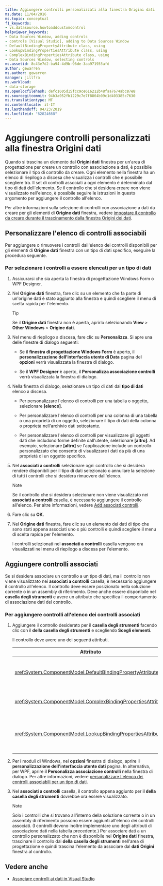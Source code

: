 ```yaml
---
title: Aggiungere controlli personalizzati alla finestra Origini dati
ms.date: 11/04/2016
ms.topic: conceptual
f1_keywords:
- vs.datasource.howtoaddcustomcontrol
helpviewer_keywords:
- Data Sources Window, adding controls
- controls [Visual Studio], adding to Data Sources Window
- DefaultBindingPropertyAttribute class, using
- LookupBindingPropertiesAttribute class, using
- ComplexBindingPropertiesAttribute class, using
- Data Sources Window, selecting controls
ms.assetid: 8c43e7d2-ba94-4d9b-96de-3aa971955afd
author: gewarren
ms.author: gewarren
manager: jillfra
ms.workload:
- data-storage
ms.openlocfilehash: defc1605d15fcc9ce616212b48faa7674abc87e8
ms.sourcegitcommit: 94b3a052fb1229c7e7f8804b09c1d403385c7630
ms.translationtype: MT
ms.contentlocale: it-IT
ms.lasthandoff: 04/23/2019
ms.locfileid: "62824668"
---
```

# <a name="add-custom-controls-to-the-data-sources-window"></a>Aggiungere controlli personalizzati alla finestra Origini dati

Quando si trascina un elemento dal **Origini dati** finestra per un'area di progettazione per creare un controllo con associazione a dati, è possibile selezionare il tipo di controllo da creare. Ogni elemento nella finestra ha un elenco di riepilogo a discesa che visualizza i controlli che è possibile scegliere tra. Il set di controlli associati a ogni elemento è determinato dal tipo di dati dell'elemento. Se il controllo che si desidera creare non viene visualizzato nell'elenco, è possibile seguire le istruzioni in questo argomento per aggiungere il controllo all'elenco.

Per altre informazioni sulla selezione di controlli con associazione a dati da creare per gli elementi di **Origine dati** finestra, vedere [impostare il controllo da creare durante il trascinamento dalla finestra Origini dei dati](../data-tools/set-the-control-to-be-created-when-dragging-from-the-data-sources-window.md).

## <a name="customize-the-bindable-controls-list"></a>Personalizzare l'elenco di controlli associabili

Per aggiungere o rimuovere i controlli dall'elenco dei controlli disponibili per gli elementi di **Origine dati** finestra con un tipo di dati specifico, eseguire la procedura seguente.

### <a name="to-select-the-controls-to-be-listed-for-a-data-type"></a>Per selezionare i controlli a essere elencati per un tipo di dati

1. Assicurarsi che sia aperta la finestra di progettazione Windows Form o WPF Designer.

2. Nel **Origine dati** finestra, fare clic su un elemento che fa parte di un'origine dati è stato aggiunto alla finestra e quindi scegliere il menu di scelta rapida per l'elemento.

   > [!TIP]
   > Se il **Origine dati** finestra non è aperta, aprirlo selezionando **View** > **Other Windows** > **Origine dati**.

3. Nel menu di riepilogo a discesa, fare clic su **Personalizza**. Si apre una delle finestre di dialogo seguenti:

    - Se il **finestra di progettazione Windows Form** è aperto, il **personalizzazione dell'interfaccia utente di Data** pagina del **opzioni** verrà visualizzata la finestra di dialogo.

    - Se il **WPF Designer** è aperto, il **Personalizza associazione controlli** verrà visualizzata la finestra di dialogo.

4. Nella finestra di dialogo, selezionare un tipo di dati dal **tipo di dati** elenco a discesa.

    - Per personalizzare l'elenco di controlli per una tabella o oggetto, selezionare **[elenco]**.

    - Per personalizzare l'elenco di controlli per una colonna di una tabella o una proprietà di un oggetto, selezionare il tipo di dati della colonna o proprietà nell'archivio dati sottostante.

    - Per personalizzare l'elenco di controlli per visualizzare gli oggetti dati che includono forme definite dall'utente, selezionare **[altro]**. Ad esempio, selezionare **[altro]** se l'applicazione include un controllo personalizzato che consente di visualizzare i dati da più di una proprietà di un oggetto specifico.

5. Nel **associati a controlli** selezionare ogni controllo che si desidera rendere disponibili per il tipo di dati selezionato o annullare la selezione di tutti i controlli che si desidera rimuovere dall'elenco.

    > [!NOTE]
    > Se il controllo che si desidera selezionare non viene visualizzato nei **associati a controlli** casella, è necessario aggiungere il controllo all'elenco. Per altre informazioni, vedere [Add associati controlli](#add-associated-controls).

6. Fare clic su **OK**.

7. Nel **Origine dati** finestra, fare clic su un elemento dei dati di tipo che sono stati appena associati uno o più controlli e quindi scegliere il menu di scelta rapida per l'elemento.

     I controlli selezionati nel **associati a controlli** casella vengono ora visualizzati nel menu di riepilogo a discesa per l'elemento.

## <a name="add-associated-controls"></a>Aggiungere controlli associati

Se si desidera associare un controllo a un tipo di dati, ma il controllo non viene visualizzato nei **associati a controlli** casella, è necessario aggiungere il controllo all'elenco. Il controllo deve essere posizionato nella soluzione corrente o in un assembly di riferimento. Deve anche essere disponibile nel **casella degli strumenti** e avere un attributo che specifica il comportamento di associazione dati del controllo.

### <a name="to-add-controls-to-the-list-of-associated-controls"></a>Per aggiungere controlli all'elenco dei controlli associati

1. Aggiungere il controllo desiderato per il **casella degli strumenti** facendo clic con il **della casella degli strumenti** e scegliendo **Scegli elementi**.

     Il controllo deve avere uno dei seguenti attributi.

    |Attributo|Descrizione|
    |---------------|-----------------|
    |<xref:System.ComponentModel.DefaultBindingPropertyAttribute>|Implementare questo attributo su controlli semplici che consentono di visualizzare una singola colonna o proprietà, dei dati, ad esempio un <xref:System.Windows.Forms.TextBox>.|
    |<xref:System.ComponentModel.ComplexBindingPropertiesAttribute>|Implementare questo attributo per i controlli che visualizzano elenchi (o tabelle) dei dati, ad esempio un <xref:System.Windows.Forms.DataGridView>.|
    |<xref:System.ComponentModel.LookupBindingPropertiesAttribute>|Implementare questo attributo per i controlli che visualizzano elenchi (o tabelle) di dati, ma anche necessità di presentare una singola colonna o proprietà, ad esempio un <xref:System.Windows.Forms.ComboBox>.|

2. Per i moduli di Windows, nel **opzioni** finestra di dialogo, aprire il **personalizzazione dell'interfaccia utente dati** pagina. In alternativa, per WPF, aprire il **Personalizza associazione controlli** nella finestra di dialogo. Per altre informazioni, vedere [personalizzare l'elenco dei controlli associabili per un tipo di dati](#customize-the-bindable-controls-list).

3. Nel **associati a controlli** casella, il controllo appena aggiunto per il **della casella degli strumenti** dovrebbe ora essere visualizzato.

    > [!NOTE]
    > Solo i controlli che si trovano all'interno della soluzione corrente o in un assembly di riferimento possono essere aggiunti all'elenco dei controlli associati. (I controlli devono inoltre implementare uno degli attributi di associazione dati nella tabella precedente.) Per associare dati a un controllo personalizzato che non è disponibile nel **Origine dati** finestra, trascinare il controllo dal **della casella degli strumenti** nell'area di progettazione e quindi trascina l'elemento da associare dal **dati Origini** finestra al controllo.

## <a name="see-also"></a>Vedere anche

- [Associare controlli ai dati in Visual Studio](../data-tools/bind-controls-to-data-in-visual-studio.md)
